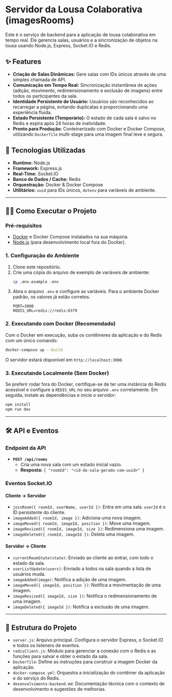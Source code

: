 # Servidor da Lousa Colaborativa (imagesRooms)

Este é o serviço de backend para a aplicação de lousa colaborativa em tempo real. Ele gerencia salas, usuários e a sincronização de objetos na lousa usando Node.js, Express, Socket.IO e Redis.

## ✨ Features

- **Criação de Salas Dinâmicas:** Gere salas com IDs únicos através de uma simples chamada de API.
- **Comunicação em Tempo Real:** Sincronização instantânea de ações (adição, movimento, redimensionamento e exclusão de imagens) entre todos os participantes da sala.
- **Identidade Persistente de Usuário:** Usuários são reconhecidos ao recarregar a página, evitando duplicatas e proporcionando uma experiência fluida.
- **Estado Persistente (Temporário):** O estado de cada sala é salvo no Redis e expira após 24 horas de inatividade.
- **Pronto para Produção:** Conteinerizado com Docker e Docker Compose, utilizando `Dockerfile` multi-stage para uma imagem final leve e segura.

## 🚀 Tecnologias Utilizadas

- **Runtime:** Node.js
- **Framework:** Express.js
- **Real-Time:** Socket.IO
- **Banco de Dados / Cache:** Redis
- **Orquestração:** Docker & Docker Compose
- **Utilitários:** `uuid` para IDs únicos, `dotenv` para variáveis de ambiente.

---

## 🏃‍♂️ Como Executar o Projeto

### Pré-requisitos

- [Docker](https://www.docker.com/get-started/) e Docker Compose instalados na sua máquina.
- [Node.js](https://nodejs.org/) (para desenvolvimento local fora do Docker).

### 1. Configuração do Ambiente

1.  Clone este repositório.
2.  Crie uma cópia do arquivo de exemplo de variáveis de ambiente:
    ```bash
    cp .env.example .env
    ```
3.  Abra o arquivo `.env` e configure as variáveis. Para o ambiente Docker padrão, os valores já estão corretos.
    ```
    PORT=3000
    REDIS_URL=redis://redis:6379
    ```

### 2. Executando com Docker (Recomendado)

Com o Docker em execução, suba os contêineres da aplicação e do Redis com um único comando:

```bash
docker-compose up --build
```

O servidor estará disponível em `http://localhost:3000`.

### 3. Executando Localmente (Sem Docker)

Se preferir rodar fora do Docker, certifique-se de ter uma instância do Redis acessível e configure a `REDIS_URL` no seu arquivo `.env` corretamente. Em seguida, instale as dependências e inicie o servidor:

```bash
npm install
npm run dev
```

---

## 🛠️ API e Eventos

### Endpoint da API

- **`POST /api/rooms`**
  - Cria uma nova sala com um estado inicial vazio.
  - **Resposta:** `{ "roomId": "<id-da-sala-gerado-com-uuid>" }`

### Eventos Socket.IO

#### Cliente → Servidor

- `joinRoom({ roomId, userName, userId })`: Entra em uma sala. `userId` é o ID persistente do cliente.
- `imageAdded({ roomId, image })`: Adiciona uma nova imagem.
- `imageMoved({ roomId, imageId, position })`: Move uma imagem.
- `imageResized({ roomId, imageId, size })`: Redimensiona uma imagem.
- `imageDeleted({ roomId, imageId })`: Deleta uma imagem.

#### Servidor → Cliente

- `currentRoomState(state)`: Enviado ao cliente ao entrar, com todo o estado da sala.
- `userListUpdate(users)`: Enviado a todos na sala quando a lista de usuários muda.
- `imageAdded(image)`: Notifica a adição de uma imagem.
- `imageMoved({ imageId, position })`: Notifica a movimentação de uma imagem.
- `imageResized({ imageId, size })`: Notifica o redimensionamento de uma imagem.
- `imageDeleted({ imageId })`: Notifica a exclusão de uma imagem.

---

## 📂 Estrutura do Projeto

- `server.js`: Arquivo principal. Configura o servidor Express, o Socket.IO e todos os listeners de eventos.
- `redisClient.js`: Módulo para gerenciar a conexão com o Redis e as funções para salvar e obter o estado da sala.
- `Dockerfile`: Define as instruções para construir a imagem Docker da aplicação.
- `docker-compose.yml`: Orquestra a inicialização do contêiner da aplicação e do serviço do Redis.
- `desenvolvimento-backend.md`: Documentação técnica com o contexto de desenvolvimento e sugestões de melhorias.
